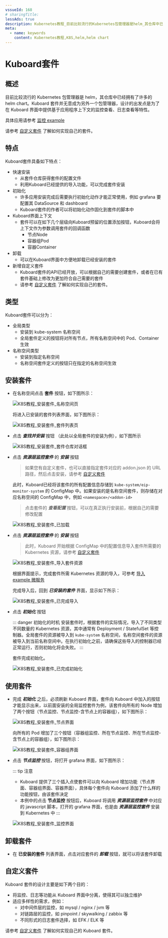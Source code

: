 ```yaml
---
vssueId: 168
# sharingTitle: 
lessAds: true
description: Kubernetes教程_目前比较流行的Kubernetes包管理器是helm_其仓库中已经拥有了许多的helm_chart_Kuboard套件并无意成为另外一个包管理器_设计的出发点是为了在Kuboard界面中提供基于应用程序上下文的监控查看_日志查看等特性
meta:
  - name: keywords
    content: Kubernetes教程,K8S,helm,helm chart
---
```


# Kuboard套件

<AdSenseTitle/>

## 概述

目前比较流行的 Kubernetes 包管理器是 helm，其仓库中已经拥有了许多的 helm chart。Kuboard 套件并无意成为另外一个包管理器，设计的出发点是为了在 Kuboard 界面中提供基于应用程序上下文的监控查看、日志查看等特性。

具体应用请参考 [监控 example](/guide/example/monitor.html)

请参考 [自定义套件](./customize.html) 了解如何实现自己的套件。

## 特点

Kuboard套件具备如下特点：
* 快速安装
  * 从套件仓库获得套件的配置文件
  * 利用Kuboard已经提供的导入功能，可以完成套件安装
* 初始化
  * 许多应用安装完成后需要执行初始化动作才能正常使用，例如 grafana 要配置其 DataSource 和 dashboard
  * Kuboard套件的作者可以将初始化动作固化到套件的脚本中
* Kuboard界面上下文
  * 套件可以在如下几个层级向Kuboard预留的位置添加按钮，Kuboard会将上下文作为参数调用套件的回调函数
    * 节点Node
    * 容器组Pod
    * 容器Container
* 卸载
  * 可以在Kuboard界面中方便地卸载已经安装的套件
* 新增自定义套件
  * Kuboard套件的API已经开放，可以根据自己的需要创建套件，或者在已有套件基础上修改为更加符合自己需要的套件
  * 请参考 [自定义套件](./customize.html) 了解如何实现自己的套件。

## 类型

Kuboard套件可以分为：
* 全局类型
  * 安装到 kube-system 名称空间
  * 全局套件定义的按钮将对所有节点，所有名称空间中的 Pod、Container 生效
* 名称空间类型
  * 安装到指定名称空间
  * 名称空间套件定义的按钮只在指定的名称空间生效

## 安装套件

* 在名称空间点击 **套件** 按钮，如下图所示：

  ![K8S教程_安装套件_名称空间页](./README.assets/image-20191124194210820.png)

  将进入已安装的套件列表界面，如下图所示：

  ![K8S教程_安装套件_套件列表页](./README.assets/image-20191124194309133.png)

* 点击 ***查找并安装*** 按钮 （此处以全局套件的安装为例），如下图所示

  ![K8S教程_安装套件_套件仓库对话框](./README.assets/image-20191124194352173.png)

* 点击 ***资源层监控套件*** 的 ***安装*** 按钮

  > 如果您有自定义套件，也可以直接指定套件对应的 addon.json 的 URL 路径，然后点击安装，请参考 [自定义套件](./customize.html)

  此时，Kuboard已经将该套件的所有配置信息存储到 `kube-system/eip-monitor-system` 的 ConfigMap 中。如果安装的是名称空间套件，则存储在对应名称空间的 ConfigMap 中，例如 `<namespace>/<addon-id>`

  > 点击套件的 ***查看配置*** 按钮，可以在真正执行安装前，根据自己的需要修改配置

  ![K8S教程_安装套件_已加载](./README.assets/image-20191124194643545.png)

* 点击 ***资源层监控套件*** 的 ***安装*** 按钮

  > 此时，Kuboard 开始根据 ConfigMap 中的配置信息导入套件所需要的 Kubernetes 资源，请参考 [自定义套件](./customize.html)

  ![K8S教程_安装套件_导入套件资源](./README.assets/image-20191124195047680.png)

  根据界面提示，完成套件所需 Kubernetes 资源的导入，可参考 [导入 example 微服务](/guide/example/import.html)

  完成导入后，回到 ***已安装的套件*** 界面，显示如下所示：

  ![K8S教程_安装套件_已完成导入](./README.assets/image-20191124195358663.png)

* 点击 ***初始化*** 按钮

  ::: danger 初始化的时机
  安装套件时，根据套件的实际情况，导入了不同类型不同数量的 Kubernetes 资源，其中通常有 Deployment / StatefulSet 等控制器。全局套件的资源被导入到 `kube-system` 名称空间，名称空间套件的资源被导入到当前名称空间中。在执行初始化之前，请确保这些导入的控制器已经正常运行，否则初始化将会失败。
  :::

  套件完成初始化。

   ![K8S教程_安装套件_已完成初始化](./README.assets/image-20191124195510253.png)

## 使用套件

* 完成 ***初始化*** 之后，必须刷新 Kuboard 界面，套件向 Kuboard 中加入的按钮才能显示出来，以前面安装的全局监控套件为例，该套件向所有的 Node 增加了两个按钮（节点监控、节点监控-含节点上的容器组），如下图所示：

  ![K8S教程_安装套件_节点界面](./README.assets/image-20191124201230365.png)

  向所有的 Pod 增加了三个按钮（容器组监控、所在节点监控、所在节点监控-含节点上的容器组），如下图所示：

  ![K8S教程_安装套件_容器组界面](./README.assets/image-20191124201039841.png)

* 点击 ***节点监控*** 按钮，将打开 grafana 界面，如下图所示：

  ::: tip 注意
  * Kuboard 提供了三个插入点使套件可以向 Kuboard 增加功能（节点界面、容器组界面、容器界面），具体每个套件向 Kuboard 添加了什么样的功能按钮，由该套件决定
  * 本例中的点击 **节点监控** 按钮后，Kuboard 将调用 ***资源层监控套件*** 中对应的 javascript 脚本，打开的 grafana 界面，也是由 ***资源层监控套件*** 安装到 Kubernetes 中
  :::
  
  ![K8S教程_安装套件_监控界面](./README.assets/image-20191124201842024.png)

## 卸载套件

* 在 **已安装的套件** 列表界面，点击对应套件的 ***卸载*** 按钮，就可以将该套件卸载

## 自定义套件

Kuboard 套件的设计主要是如下两个目的：
* 将监控、日志等功能从 Kuboard 界面中分离，使得其可以独立维护
* 适应多样性的需求，例如：
  * 对中间件层的监控，如 mysql / nginx / jvm 等
  * 对链路层的监控，如 pinpoint / skywalking / zabbix 等
  * 不同形式的日志套件选择，如 EFK / ELK 等

请参考 [自定义套件](./customize.html) 了解如何实现自己的 Kuboard 套件。
